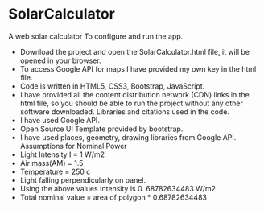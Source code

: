 # SolarCalculator
A web solar calculator
To configure and run the app.
-	Download the project and open the SolarCalculator.html file, it will be opened in your browser.
-	To access Google API for maps I have provided my own key in the html file.
-	Code is written in HTML5, CSS3, Bootstrap, JavaScript.
-	I have provided all the content distribution network (CDN) links in the html file, so you should be able to run the project without any other software downloaded.
Libraries and citations used in the code.
-	I have used Google API.
-	Open Source UI Template provided by bootstrap.
-	I have used places, geometry, drawing libraries from Google API.
Assumptions for Nominal Power
-	Light Intensity I = 1  W/m2 
-	Air mass(AM) = 1.5
-	Temperature = 250 c
-	Light falling perpendicularly on panel.
-	Using the above values Intensity is 0. 68782634483 W/m2
-	Total nominal value = area of polygon * 0.68782634483
